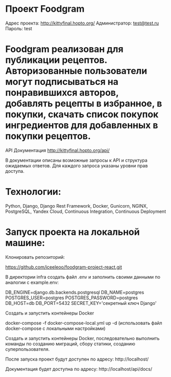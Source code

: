 # Проект Foodgram
Адрес проекта: http://kittyfinal.hopto.org/
Администратор: test@test.ru
Пароль: test

# Foodgram реализован для публикации рецептов. Авторизованные пользователи могут подписываться на понравившихся авторов, добавлять рецепты в избранное, в покупки, скачать список покупок ингредиентов для добавленных в покупки рецептов.

API Документация http://kittyfinal.hopto.org/api/

В документации описаны возможные запросы к API и структура ожидаемых ответов. Для каждого запроса указаны уровни прав доступа.

# Технологии:
Python, Django, Django Rest Framework, Docker, Gunicorn, NGINX, PostgreSQL, Yandex Cloud, Continuous Integration, Continuous Deployment

# Запуск проекта на локальной машине:

Клонировать репозиторий:

https://github.com/iceeleoo/foodgram-project-react.git

В директории infra создать файл .env и заполнить своими данными по аналогии с example.env:

DB_ENGINE=django.db.backends.postgresql
DB_NAME=postgres
POSTGRES_USER=postgres
POSTGRES_PASSWORD=postgres
DB_HOST=db
DB_PORT=5432
SECRET_KEY='секретный ключ Django'

Создать и запустить контейнеры Docker 

docker-compose -f docker-compose-local.yml up -d (использовать файл docker-compose с локальными настройками)

Создать и запустить контейнеры Docker, последовательно выполнить команды по созданию миграций, сбору статики, созданию суперпользователя.

После запуска проект будут доступен по адресу: http://localhost/

Документация будет доступна по адресу: http://localhost/api/docs/